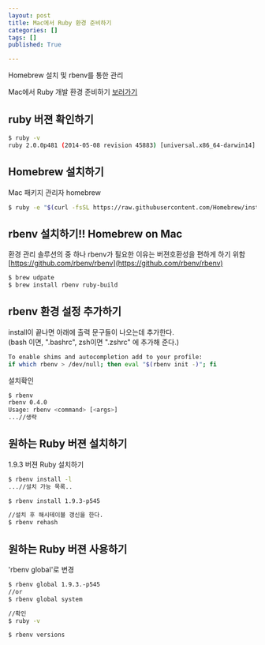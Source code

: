 ```yaml
---
layout: post
title: Mac에서 Ruby 환경 준비하기
categories: []
tags: []
published: True

---
```


Homebrew 설치 및 rbenv를 통한 관리


Mac에서 Ruby 개발 환경 준비하기 [보러가기](https://zunonia.wordpress.com/2014/03/19/mac%EC%97%90%EC%84%9C-ruby-%EA%B0%9C%EB%B0%9C-%ED%99%98%EA%B2%BD-%EC%A4%80%EB%B9%84%ED%95%98%EA%B8%B0/)


## ruby 버젼 확인하기

```bash
$ ruby -v
ruby 2.0.0p481 (2014-05-08 revision 45883) [universal.x86_64-darwin14]
```

## Homebrew 설치하기
Mac 패키지 관리자 homebrew

```bash
$ ruby -e "$(curl -fsSL https://raw.githubusercontent.com/Homebrew/install/master/install)"
```

## rbenv 설치하기!! Homebrew on Mac
환경 관리 솔루션의 중 하나 rbenv가 필요한 이유는 버젼호환성을 편하게 하기 위함
[https://github.com/rbenv/rbenv](https://github.com/rbenv/rbenv)

```bash
$ brew udpate
$ brew install rbenv ruby-build
```

## rbenv 환경 설정 추가하기
install이 끝나면 아래에 출력 문구들이 나오는데 추가한다.<br>
(bash 이면, ".bashrc", zsh이면 ".zshrc" 에 추가해 준다.)

```bash
To enable shims and autocompletion add to your profile:
if which rbenv > /dev/null; then eval "$(rbenv init -)"; fi
```

설치확인

```bash
$ rbenv
rbenv 0.4.0
Usage: rbenv <command> [<args>]
...//생략
```

## 원하는 Ruby 버젼 설치하기
1.9.3 버젼 Ruby 설치하기

```bash
$ rbenv install -l
...//설치 가능 목록..

$ rbenv install 1.9.3-p545

//설치 후 해시테이블 갱신을 한다.
$ rbenv rehash
```

## 원하는 Ruby 버젼 사용하기
'rbenv global'로 변경

```bash
$ rbenv global 1.9.3.-p545 
//or 
$ rbenv global system

//확인
$ ruby -v 

$ rbenv versions
```












